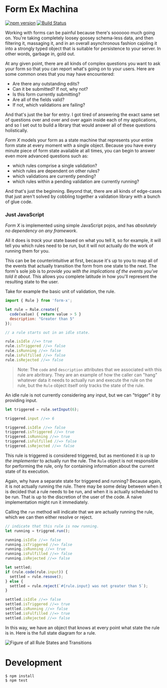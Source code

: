 # Form Ex Machina

[![npm version](https://badge.fury.io/js/i-form.svg)](https://badge.fury.io/js/i-form)
[![Build Status](https://travis-ci.org/cowboyd/i-form.js.svg?branch=master)](https://travis-ci.org/cowboyd/i-form.js)

Working with forms can be painful because there's soooooo much going
on. You're taking completely loosey goosey schema-less data, and then filtering
it, massaging it, and in an overall asynchronous fashion cajoling it
into a strongly typed object that is suitable for persistence to your
server. In other words, garbage in, gold out.

At any given point, there are all kinds of complex questions you want
to ask your form so that you can report what's going on to your
users. Here are some common ones that you may have encountered:

- Are there any outstanding edits?
- Can it be submitted? If not, why not?
- Is this form currently submitting?
- Are all of the fields valid?
- If not, which validations are failing?

And that's just the bar for entry. I got tired of answering the exact
same set of questions over and over and over again inside each of my
applications, and so I set out to build a library that would answer
all of these questions holistically.

_Form X_ models your form as a state machine that represents your
entire form state at every moment with a single object. Because you
have every minute piece of form state available at all times, you can
begin to answer even more advanced questions such as:

- which rules comprise a single validation?
- which rules are dependent on other rules?
- which validations are currently pending?
- which rules within a pending validation are currently running?

And that's just the beginning. Beyond that, there are all kinds of
edge-cases that just aren't solved by cobbling together a validation
library with a bunch of glue code.


### Just JavaScript

_Form X_ is implemented using simple JavaScript pojos, and has
_absolutely no dependency on any framework_.

All it does is _track_ your state based on what you tell it, so for
example, it will tell you which rules need to be run, but it will not
actually do the work of running them for you.

This can be be counterintuitive at first, because it's up to you to map
all of the events that actually transition the form from one
state to the next. The form's sole job is to _provide you with the
implications of the events you've told it about_. This allows you complete
latitude in how you'll represent the resulting state to the user.

Take for example the basic unit of validation, the rule.


``` javascript
import { Rule } from 'form-x';

let rule = Rule.create({
  code(value) { return value > 5 }
  description: "Greater than 5"
});

// a rule starts out in an idle state.

rule.isIdle //=> true
rule.isTriggered //=> false
rule.isRunning //=> false
rule.isFulfilled //=> false
rule.isRejected //=> false
```

>Note: The `code` and `description` attributes that we associated with this
>rule are abritrary. They are an example of how the caller can "hang"
>whatever data it needs to actually run and execute the rule on the
>rule, but the `Rule` object itself only tracks the state of the rule.

An idle rule is not currently considering any input, but we can
"trigger" it by providing input.

``` javascript
let triggered = rule.setInput(6);

triggered.input //=> 6

triggered.isIdle //=> false
triggered.isTriggered //=> true
triggered.isRunning //=> true
triggered.isFulfilled //=> false
triggered.isRejected //=> false
```

This rule is triggered is considered triggered, but as mentioned it is
_up to the implementer_ to actually run the rule. The `Rule` object is
not responsible for performing the rule, only for containing
information about the current state of its execution.

Again, why have a separate state for triggered and running?
Because again, it is not actually running the rule. There may be some
delay between when it is decided that a rule needs to be run, and when
it is actually scheduled to be run. That is up to the discretion of
the user of the code. A naive implementation might run it immediately.

Calling the `run` method will indicate that we are actually running
the rule, which we can then either resolve or reject.

``` javascript
// indicate that this rule is now running.
let running = triggred.run();

running.isIdle //=> false
running.isTriggered //=> false
running.isRunning //=> true
running.isFulfilled //=> false
running.isRejected //=> false

let settled;
if (rule.code(rule.input)) {
  settled = rule.resove();
} else {
  settled = rule.reject(`#{rule.input} was not greater than 5`);
}

settled.isIdle //=> false
settled.isTriggered //=> true
settled.isRunning //=> false
settled.isFulfilled //=> true
settled.isRejected //=> false

```

In this way, we have an object that knows at every point what state
the rule is in. Here is the full state diagram for a rule.

![Figure of all Rule States and Transitions](https://cdn.rawgit.com/cowboyd/i-form.js/master/docs/rule-fsm.svg "The Rule State Machine")


# Development

```
$ npm install
$ npm test
```
